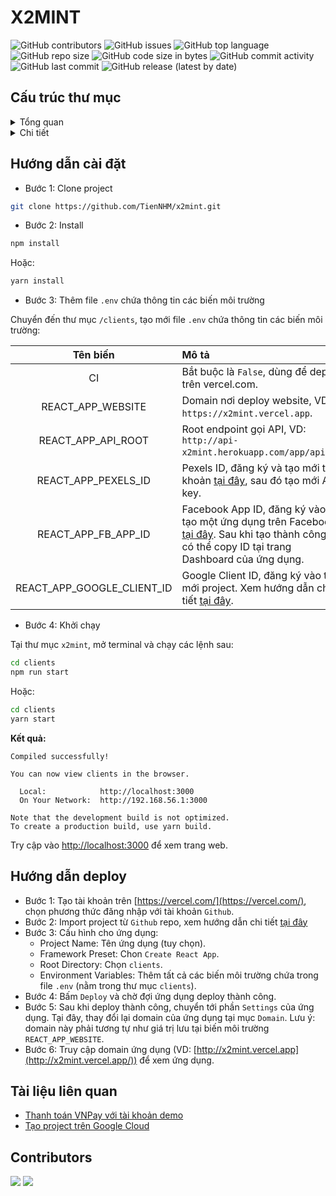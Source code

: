 # X2MINT

![GitHub contributors](https://img.shields.io/github/contributors/x2mint/x2mint)
![GitHub issues](https://img.shields.io/github/issues/x2mint/x2mint?color=red)
![GitHub top language](https://img.shields.io/github/languages/top/x2mint/x2mint?color=cyan)
![GitHub repo size](https://img.shields.io/github/repo-size/x2mint/x2mint)
![GitHub code size in bytes](https://img.shields.io/github/languages/code-size/x2mint/x2mint)
![GitHub commit activity](https://img.shields.io/github/commit-activity/m/x2mint/x2mint?color=g)
![GitHub last commit](https://img.shields.io/github/last-commit/x2mint/x2mint?color=yellow)
![GitHub release (latest by date)](https://img.shields.io/github/v/release/x2mint/x2mint)

## Cấu trúc thư mục

<details>
  <summary>Tổng quan</summary>
  
  #### Cấu trúc tổng quan của project:
  
  ```
  x2mint
│   README.md
├───.vscode
│       settings.json
└───clients
    │   .eslintignore
    │   .eslintrc.json
    │   .gitignore
    │   jsconfig.json
    │   package.json
    │   README.md
    │   yarn.lock
    ├───public
    │   │   favicon.ico
    │   │   index.html
    │   │   manifest.json
    │   │   robots.txt
    │   └───assets
    │       ├───avatars
    │       ├───backgrounds
    │       ├───icons
    │       ├───images
    │       └───samples
    └───src
        │   App.js
        │   App.scss
        │   index.css
        │   index.js
        │   reportWebVitals.js
        ├───actions
        │   └───api
        ├───app
        ├───components
        │   ├───account
        │   │   ├───handlePassword
        │   │   ├───login
        │   │   ├───profile
        │   │   └───register
        │   ├───admin
        │   │   ├───AppContent
        │   │   │   ├───Account
        │   │   │   │   ├───AccountGrantPermissions
        │   │   │   │   ├───AccountManagement
        │   │   │   │   └───AccountStatistics
        │   │   │   ├───Contest
        │   │   │   │   ├───ContestArchive
        │   │   │   │   ├───ContestParticipants
        │   │   │   │   └───ContestStatistics
        │   │   │   ├───Dashboard
        │   │   │   └───Revenue
        │   │   ├───AppNavbar
        │   │   └───AppSidebar
        │   ├───common
        │   │   ├───appNavbar
        │   │   ├───browseLibrary
        │   │   ├───confirmModal
        │   │   ├───myImage
        │   │   └───share
        │   ├───contest
        │   │   ├───contestInfo
        │   │   ├───modalCreateContest
        │   │   └───statistics
        │   ├───exam
        │   │   ├───answer
        │   │   ├───panelPreview
        │   │   ├───panelQuestionPicker
        │   │   ├───panelSettings
        │   │   ├───question
        │   │   └───submitResult
        │   ├───payments
        │   └───statistics
        ├───pages
        │   └───home
        ├───reducers
        ├───redux
        └───utils
  ```
</details>

<details>
  <summary>Chi tiết</summary>
  
  #### Project được xây dựng theo cấu trúc như sau:
  
  
  ```
  x2mint
│   README.md
├───.vscode
│       settings.json
└───clients
    │   .eslintignore
    │   .eslintrc.json
    │   .gitignore
    │   jsconfig.json
    │   package.json
    │   README.md
    │   yarn.lock
    ├───public
    │   │   favicon.ico
    │   │   index.html
    │   │   manifest.json
    │   │   robots.txt
    │   └───assets
    │       ├───avatars
    │       ├───backgrounds
    │       ├───icons
    │       ├───images
    │       └───samples
    │               sample_test.xlsx
    └───src
        │   App.js
        │   App.scss
        │   index.css
        │   index.js
        │   logo.svg
        │   reportWebVitals.js
        │   _setting.scss
        ├───actions
        │   │   initialData.js
        │   │   useAxios.js
        │   └───api
        │           AnswerAPI.js
        │           AuthAPI.js
        │           BillAPI.js
        │           ContestAPI.js
        │           QuestionAPI.js
        │           StatisticsAPI.js
        │           TakeTestAPI.js
        │           TestAPI.js
        │           UserAPI.js
        │           VNPayAPI.js
        ├───app
        │       store.js
        ├───components
        │   │   ProtectedRoute.js
        │   ├───account
        │   │   ├───handlePassword
        │   │   │       ChangePassword.js
        │   │   │       ForgotPassword.js
        │   │   │       ForgotPassword.scss
        │   │   │       ResetPassword.js
        │   │   │       ResetPassword.scss
        │   │   ├───login
        │   │   │       Login.js
        │   │   │       Login.scss
        │   │   ├───profile
        │   │   │       ModalUpdateUserInfo.js
        │   │   │       Profile.js
        │   │   │       Profile.scss
        │   │   │       UserTakeTest.js
        │   │   └───register
        │   │           ActivationEmail.js
        │   │           Register.js
        │   │           Register.scss
        │   ├───admin
        │   │   │   Admin.js
        │   │   │   Admin.scss
        │   │   ├───AppContent
        │   │   │   │   AppContent.js
        │   │   │   ├───Account
        │   │   │   │   │   data.js
        │   │   │   │   ├───AccountGrantPermissions
        │   │   │   │   │       AccountGrantPermissions.js
        │   │   │   │   │       AccountGrantPermissions.scss
        │   │   │   │   ├───AccountManagement
        │   │   │   │   │       AccountManagement.js
        │   │   │   │   │       AccountManagement.scss
        │   │   │   │   └───AccountStatistics
        │   │   │   │           AccountStatistics.js
        │   │   │   │           AccountStatistics.scss
        │   │   │   ├───Contest
        │   │   │   │   │   data.js
        │   │   │   │   ├───ContestArchive
        │   │   │   │   │       ContestArchived.js
        │   │   │   │   │       ContestArchived.scss
        │   │   │   │   ├───ContestParticipants
        │   │   │   │   │       ContestParticipants.js
        │   │   │   │   │       ContestParticipants.scss
        │   │   │   │   └───ContestStatistics
        │   │   │   │           ContestStatistics.js
        │   │   │   ├───Dashboard
        │   │   │   │       Dashboard.js
        │   │   │   │       Dashboard.scss
        │   │   │   └───Revenue
        │   │   │           data.js
        │   │   │           Revenue.js
        │   │   ├───AppNavbar
        │   │   │       AppNavbar.js
        │   │   │       AppNavbar.scss
        │   │   └───AppSidebar
        │   │           AppSidebar.js
        │   │           AppSidebar.scss
        │   ├───common
        │   │   ├───appNavbar
        │   │   │       AppNavbar.js
        │   │   │       AppNavbar.scss
        │   │   ├───browseLibrary
        │   │   │       BrowseLibrary.js
        │   │   │       BrowseLibrary.scss
        │   │   ├───confirmModal
        │   │   │       ConfirmModal.js
        │   │   │       ConfirmModal.scss
        │   │   ├───myImage
        │   │   │       MyImage.js
        │   │   │       MyImage.scss
        │   │   └───share
        │   │           Share.js
        │   │           Share.scss
        │   ├───contest
        │   │   │   Contest.js
        │   │   │   Contest.scss
        │   │   ├───contestInfo
        │   │   │       ContestInfo.js
        │   │   │       ContestInfo.scss
        │   │   ├───modalCreateContest
        │   │   │       ModalCreateContest.js
        │   │   │       ModalCreateContest.scss
        │   │   └───statistics
        │   │           StatisticContest.js
        │   │           StatisticTest.js
        │   │           StatisticTest.scss
        │   ├───exam
        │   │   │   MultiChoices.js
        │   │   │   MultiChoices.scss
        │   │   ├───answer
        │   │   │       Answer.js
        │   │   │       Answer.scss
        │   │   ├───panelPreview
        │   │   │       PanelPreview.js
        │   │   │       PanelPreview.scss
        │   │   ├───panelQuestionPicker
        │   │   │       PanelQuestionPicker.js
        │   │   │       PanelQuestionPicker.scss
        │   │   ├───panelSettings
        │   │   │       ModalTestInfo.js
        │   │   │       PanelSettings.js
        │   │   │       PanelSettings.scss
        │   │   ├───question
        │   │   │       Question.js
        │   │   │       Question.scss
        │   │   └───submitResult
        │   │           data.js
        │   │           SubmitResult.js
        │   │           SubmitResult.scss
        │   ├───payments
        │   │       PaymentReturn.js
        │   │       PaymentReturn.scss
        │   │       Payments.js
        │   └───statistics
        │           ContestStatistics.js
        │           TakeTestStatistics.js
        ├───pages
        │   │   Page404.js
        │   │   Page500.js
        │   └───home
        │           About.js
        │           Contact.js
        │           Footer.js
        │           Homepage.js
        │           Homepage.scss
        │           MainBanner.js
        ├───reducers
        │       authReducer.js
        ├───redux
        │       authSlice.js
        └───utils
                colors.js
                constants.js
                dragDrop.js
                EventListener.js
                ExportToExcel.js
                ImportTestData.js
                setAuthToken.js
                sorts.js
                timeUtils.js
                Validation.js
  ```
</details>

## Hướng dẫn cài đặt

- Bước 1: Clone project
```bash
git clone https://github.com/TienNHM/x2mint.git
```

- Bước 2: Install
```bash
npm install
```

Hoặc:
```bash
yarn install
```

- Bước 3: Thêm file `.env` chứa thông tin các biến môi trường

Chuyển đến thư mục `/clients`, tạo mới file `.env` chứa thông tin các biến môi trường:

| Tên biến | Mô tả |
| :---: | :--- |
| CI | Bắt buộc là `False`, dùng để deploy trên vercel.com. |
| REACT_APP_WEBSITE | Domain nơi deploy website, VD: `https://x2mint.vercel.app`. |
| REACT_APP_API_ROOT | Root endpoint gọi API, VD: `http://api-x2mint.herokuapp.com/app/api/v1`. |
| REACT_APP_PEXELS_ID | Pexels ID, đăng ký và tạo mới tài khoản [tại đây](https://www.pexels.com/api/new/), sau đó tạo mới API key. |
| REACT_APP_FB_APP_ID | Facebook App ID, đăng ký vào tạo một ứng dụng trên Facebook [tại đây](https://developers.facebook.com/apps/create/). Sau khi tạo thành công, có thể copy ID tại trang Dashboard của ứng dụng. |
| REACT_APP_GOOGLE_CLIENT_ID | Google Client ID, đăng ký vào tạo mới project. Xem hướng dẫn chi tiết [tại đây](https://dev.to/chandrapantachhetri/sending-emails-securely-using-node-js-nodemailer-smtp-gmail-and-oauth2-g3a#:~:text=Step%201%3A%20Creating%20a%20Google%20Project). |

- Bước 4: Khởi chạy

Tại thư mục `x2mint`, mở terminal và chạy các lệnh sau:

```bash
cd clients
npm run start
```

Hoặc:

```bash
cd clients
yarn start
```

**Kết quả:**

```
Compiled successfully!

You can now view clients in the browser.

  Local:            http://localhost:3000        
  On Your Network:  http://192.168.56.1:3000

Note that the development build is not optimized.
To create a production build, use yarn build.
```

Try cập vào [http://localhost:3000](http://localhost:3000) để xem trang web.

## Hướng dẫn deploy

- Bước 1: Tạo tài khoản trên [https://vercel.com/](https://vercel.com/), chọn phương thức đăng nhập với tài khoản `Github`.
- Bước 2: Import project từ `Github` repo, xem hướng dẫn chi tiết [tại đây](https://vercel.com/guides/deploying-react-with-vercel-cra)
- Bước 3: Cấu hình cho ứng dụng:
  + Project Name: Tên ứng dụng (tuy chọn).
  + Framework Preset: Chon `Create React App`.
  + Root Directory: Chọn `clients`.
  + Environment Variables: Thêm tất cả các biến môi trường chứa trong file `.env` (nằm trong thư mục `clients`).
- Bước 4: Bấm `Deploy` và chờ đợi ứng dụng deploy thành công.
- Bước 5: Sau khi deploy thành công, chuyển tới phần `Settings` của ứng dụng. Tại đây, thay đổi lại domain của ứng dụng tại mục `Domain`. Lưu ý: domain này phải tương tự như giá trị lưu tại biến môi trường `REACT_APP_WEBSITE`.
- Bước 6: Truy cập domain ứng dụng (VD: [http://x2mint.vercel.app](http://x2mint.vercel.app/)) để xem ứng dụng.

## Tài liệu liên quan

- [Thanh toán VNPay với tài khoản demo](https://sandbox.vnpayment.vn/apis/vnpay-demo/)
- [Tạo project trên Google Cloud](https://dev.to/chandrapantachhetri/sending-emails-securely-using-node-js-nodemailer-smtp-gmail-and-oauth2-g3a)

## Contributors

[![](https://avatars.githubusercontent.com/u/33385777?v=4&s=100)](https://fb.com/01.tien) 
[![](https://avatars.githubusercontent.com/u/58748687?v=4&s=100)](https://www.facebook.com/tadeothien)
